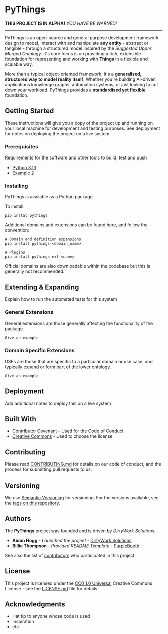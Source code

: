 # PyThings

__THIS PROJECT IS IN ALPHA!__ _YOU HAVE  BE WARNED!_
****

PyThings is an open-source and general purpose development framework design to model, interact with and 
manipulate __any entity__ - abstract or tangible - through a structured model inspired by the _Suggested Upper Merged
Ontology_. It's core focus is on providing a rich, extensible foundation for representing and working with __Things__ in
a flexible and scalable way.

More than a typical object-oriented framework; it's a __generalised, structured way to model reality itself__.
Whether you're building AI-driven applications knowledge graphs, automation systems, or just looking to cut down your workload.
PyThings provides a __standardised yet flexible__ foundation.


## Getting Started

These instructions will give you a copy of the project up and running on
your local machine for development and testing purposes. See deployment
for notes on deploying the project on a live system.

### Prerequisites

Requirements for the software and other tools to build, test and push 
- [Python 3.13](https://www.example.com)
- [Example 2](https://www.example.com)

### Installing

PyThings is available as a Python package.

To install:

    pip instal pythings

Additional domains and extensions can be found here, and follow the convention:

    # Domain and definition expansions
    pip install pythings-<domain_name>
    
    # Plugins
    pip install pythings-ext-<name>

Official domains are also downloadable within the codebase but this is generally not recommended.

## Extending & Expanding

Explain how to run the automated tests for this system

### General Extensions

General extensions are those generally affecting the functionality of the package.

    Give an example

### Domain Specific Extensions

DSFs are those that are specific to a particular domain or use case, and typically expand or form part of the lower ontology.

    Give an example

## Deployment

Add additional notes to deploy this on a live system

## Built With

  - [Contributor Covenant](https://www.contributor-covenant.org/) - Used
    for the Code of Conduct
  - [Creative Commons](https://creativecommons.org/) - Used to choose
    the license

## Contributing

Please read [CONTRIBUTING.md](CONTRIBUTING.md) for details on our code
of conduct, and the process for submitting pull requests to us.

## Versioning

We use [Semantic Versioning](http://semver.org/) for versioning. For the versions
available, see the [tags on this
repository](https://github.com/PurpleBooth/a-good-readme-template/tags).

## Authors
The __PyThings__ project was founded and is driven by _DirtyWork Solutions_.

  - **Aidan Hogg** - *Launched the project* -
    [DirtyWork Solutions](https://www.dirtywork.solutions/)
  - **Billie Thompson** - *Provided README Template* -
    [PurpleBooth](https://github.com/PurpleBooth)

See also the list of
[contributors](https://github.com/PurpleBooth/a-good-readme-template/contributors)
who participated in this project.

## License

This project is licensed under the [CC0 1.0 Universal](LICENSE.md)
Creative Commons License - see the [LICENSE.md](LICENSE.md) file for
details

## Acknowledgments

  - Hat tip to anyone whose code is used
  - Inspiration
  - etc
